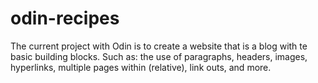 # odin-recipes
The current project with Odin is to create a website that is a blog with te basic building blocks. Such as: the use of paragraphs, headers, images, hyperlinks, multiple pages within (relative), link outs, and more.